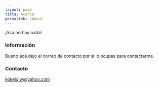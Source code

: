 ```yaml
---
layout: page
title: Acerca
permalink: /About
---
```


¡Aca no hay nada!

### Información

Bueno acá dejo el correo de contacto por si lo ocupas para contactarme.

### Contacto

[kokelolw@yahoo.com](mailto:email@domain.com)